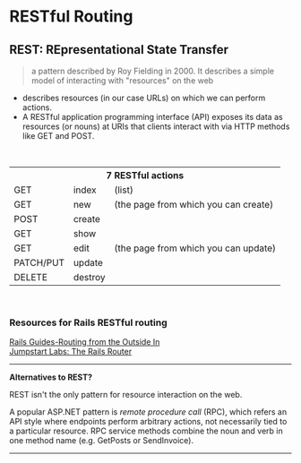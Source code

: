 # RESTful Routing

## REST: REpresentational State Transfer
> a pattern described by Roy Fielding in 2000. It describes a simple model of interacting with "resources" on the web

- describes resources (in our case URLs) on which we can perform actions.
- A RESTful application programming interface (API) exposes its data as resources (or nouns) at URIs that clients interact with via HTTP methods like GET and POST.

<br>
<table>
  <tr>
    <th colspan="3">7 RESTful actions</th>
  </tr>
  <tr>
    <td>GET</td>
    <td>index</td>
    <td>(list)</td>
  </tr>
  <tr>
    <td>GET</td>
    <td>new</td>
    <td>(the page from which you can create)</td>
  </tr>
  <tr>
    <td>POST</td>
    <td>create</td>
    <td></td>
  </tr>
  <tr>
    <td>GET</td>
    <td>show</td>
    <td></td>
  </tr>
  <tr>
    <td>GET</td>
    <td>edit</td>
    <td>(the page from which you can update)</td>
  </tr>
  <tr>
    <td>PATCH/PUT</td>
    <td>update</td>
    <td></td>
  </tr>
  <tr>
    <td>DELETE</td>
    <td>destroy</td>
    <td></td>
  </tr>
</table>

<br>

### Resources for Rails RESTful routing
[Rails Guides-Routing from the Outside In](http://guides.rubyonrails.org/routing.html)<br>
[Jumpstart Labs: The Rails Router](http://tutorials.jumpstartlab.com/topics/routes/router.html)


***
**Alternatives to REST?**

REST isn't the only pattern for resource interaction on the web.

A popular ASP.NET pattern is *remote procedure call* (RPC), which refers an API style where endpoints perform arbitrary actions, not necessarily tied to a particular resource. RPC service methods combine the noun and verb in one method name (e.g. GetPosts or SendInvoice).
***


